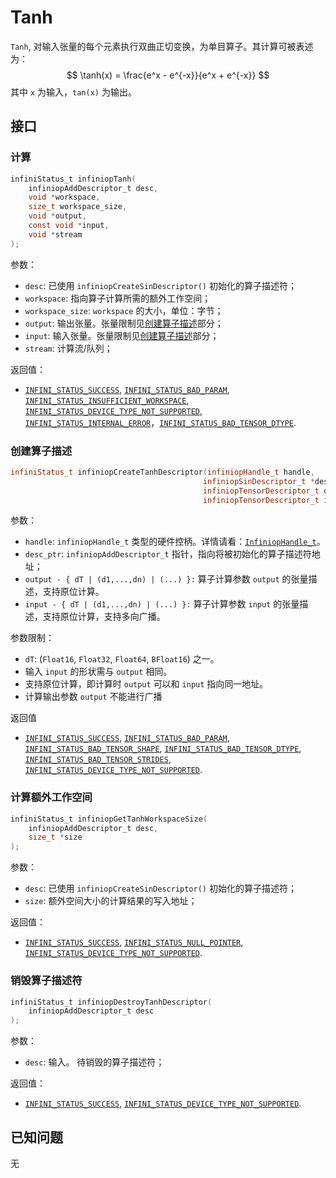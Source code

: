 # Tanh

`Tanh`, 对输入张量的每个元素执行双曲正切变换，为单目算子。其计算可被表述为：
$$
\tanh(x) = \frac{e^x - e^{-x}}{e^x + e^{-x}}
$$
其中 `x` 为输入，`tan(x)` 为输出。

## 接口

### 计算

```c
infiniStatus_t infiniopTanh(
    infiniopAddDescriptor_t desc,
    void *workspace,
    size_t workspace_size,
    void *output,
    const void *input,
    void *stream
);
```

参数：

- `desc`:
  已使用 `infiniopCreateSinDescriptor()` 初始化的算子描述符；
- `workspace`:
  指向算子计算所需的额外工作空间；
- `workspace_size`:
  `workspace` 的大小，单位：字节；
- `output`:
  输出张量。张量限制见[创建算子描述](#创建算子描述)部分；
- `input`:
  输入张量。张量限制见[创建算子描述](#创建算子描述)部分；
- `stream`:
  计算流/队列；

返回值：

- [`INFINI_STATUS_SUCCESS`], [`INFINI_STATUS_BAD_PARAM`], [`INFINI_STATUS_INSUFFICIENT_WORKSPACE`], [`INFINI_STATUS_DEVICE_TYPE_NOT_SUPPORTED`], [`INFINI_STATUS_INTERNAL_ERROR`]，[`INFINI_STATUS_BAD_TENSOR_DTYPE`].

### 创建算子描述

```c++
infiniStatus_t infiniopCreateTanhDescriptor(infiniopHandle_t handle,
                                           infiniopSinDescriptor_t *desc_ptr,
                                           infiniopTensorDescriptor_t output,
                                           infiniopTensorDescriptor_t input);
```

参数：

- `handle`:
  `infiniopHandle_t` 类型的硬件控柄。详情请看：[`InfiniopHandle_t`]。
- `desc_ptr`:
  `infiniopAddDescriptor_t` 指针，指向将被初始化的算子描述符地址；
- `output - { dT | (d1,...,dn) | (...) }:`
  算子计算参数 `output` 的张量描述，支持原位计算。
- `input - { dT | (d1,...,dn) | (...) }:`
  算子计算参数 `input` 的张量描述，支持原位计算，支持多向广播。

参数限制：

- `dT`:  (`Float16`, `Float32`, `Float64`, `BFloat16`) 之一。
- 输入 `input` 的形状需与 `output` 相同。
- 支持原位计算，即计算时 `output` 可以和 `input` 指向同一地址。
- 计算输出参数 `output` 不能进行广播

返回值

- [`INFINI_STATUS_SUCCESS`], [`INFINI_STATUS_BAD_PARAM`], [`INFINI_STATUS_BAD_TENSOR_SHAPE`], [`INFINI_STATUS_BAD_TENSOR_DTYPE`], [`INFINI_STATUS_BAD_TENSOR_STRIDES`], [`INFINI_STATUS_DEVICE_TYPE_NOT_SUPPORTED`].

### 计算额外工作空间

```c
infiniStatus_t infiniopGetTanhWorkspaceSize(
    infiniopAddDescriptor_t desc,
    size_t *size
);
```

参数：

- `desc`:
  已使用 `infiniopCreateSinDescriptor()` 初始化的算子描述符；
- `size`:
  额外空间大小的计算结果的写入地址；

返回值：

- [`INFINI_STATUS_SUCCESS`], [`INFINI_STATUS_NULL_POINTER`], [`INFINI_STATUS_DEVICE_TYPE_NOT_SUPPORTED`].

### 销毁算子描述符

```c
infiniStatus_t infiniopDestroyTanhDescriptor(
    infiniopAddDescriptor_t desc
);
```

参数：

- `desc`:
  输入。 待销毁的算子描述符；

返回值： 

- [`INFINI_STATUS_SUCCESS`], [`INFINI_STATUS_DEVICE_TYPE_NOT_SUPPORTED`].

## 已知问题

无

<!-- 链接 -->
[`InfiniopHandle_t`]: /infiniop/handle/README.md

[`INFINI_STATUS_SUCCESS`]: /common/status/README.md#INFINI_STATUS_SUCCESS
[`INFINI_STATUS_BAD_PARAM`]: /common/status/README.md#INFINI_STATUS_BAD_PARAM
[`INFINI_STATUS_INSUFFICIENT_WORKSPACE`]: /common/status/README.md#INFINI_STATUS_INSUFFICIENT_WORKSPACE
[`INFINI_STATUS_DEVICE_TYPE_NOT_SUPPORTED`]: /common/status/README.md#INFINI_STATUS_DEVICE_TYPE_NOT_SUPPORTED
[`INFINI_STATUS_INTERNAL_ERROR`]: /common/status/README.md#INFINI_STATUS_INTERNAL_ERROR
[`INFINI_STATUS_NULL_POINTER`]: /common/status/README.md#INFINI_STATUS_NULL_POINTER
[`INFINI_STATUS_BAD_TENSOR_SHAPE`]: /common/status/README.md#INFINI_STATUS_BAD_TENSOR_SHAPE
[`INFINI_STATUS_BAD_TENSOR_DTYPE`]: /common/status/README.md#INFINI_STATUS_BAD_TENSOR_DTYPE
[`INFINI_STATUS_BAD_TENSOR_STRIDES`]: /common/status/README.md#INFINI_STATUS_BAD_TENSOR_STRIDES
